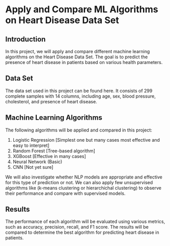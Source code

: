


# Apply and Compare ML Algorithms on Heart Disease Data Set

## Introduction
In this project, we will apply and compare different machine learning algorithms on the Heart Disease Data Set. The goal is to predict the presence of heart disease in patients based on various health parameters.

## Data Set
The data set used in this project can be found here. It consists of 299 complete samples with 14 columns, including age, sex, blood pressure, cholesterol, and presence of heart disease.

## Machine Learning Algorithms
The following algorithms will be applied and compared in this project:

1. Logistic Regression [Simplest one but many cases most effective and easy to interpret]
2. Random Forest [Tree-based algorithm]
3. XGBoost [Effective in many cases]
4. Neural Network (Basic)
5. CNN [Not yet sure]

We will also investigate whether NLP models are appropriate and effective for this type of prediction or not. We can also apply few unsupervised algorithms like (k-means clustering or hierarchichal clustering) to observe their performance and compare with supervised models. 

## Results
The performance of each algorithm will be evaluated using various metrics, such as accuracy, precision, recall, and F1 score. The results will be compared to determine the best algorithm for predicting heart disease in patients.





